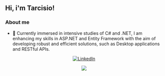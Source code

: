 ## Hi, i'm Tarcisio!

### About me

- 🌱 Currently immersed in intensive studies of C# and .NET, I am enhancing my skills in ASP.NET and Entity Framework with the aim of developing robust and efficient solutions, such as Desktop applications and RESTful APIs.

<p align="center">
  <a href="https://www.linkedin.com/in/tqrcisio/">
    <img alt="LinkedIn" src="https://img.shields.io/badge/LinkedIn-Tarcisio-blue?style=flat-square&logo=linkedin">
  </a>
</p>

<p align="center">
  <a href="https://github.com/tqrcisio/github-readme-stats">
    <img src="https://github-readme-stats.vercel.app/api/top-langs/?username=tqrcisio&layout=compact">
  </a>
</p>
